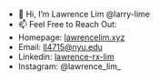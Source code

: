 - 👋 Hi, I’m Lawrence Lim @larry-lime
- 📫 Feel Free to Reach Out:
- Homepage: [lawrencelim.xyz](https://lawrencelim.xyz/)
- Email: ll4715@nyu.edu
- Linkedin: [lawrence-rx-lim](https://www.linkedin.com/in/lawrence-rx-lim/)
- Instagram: @lawrence_lim_

<!---
larry-lime/larry-lime is a ✨ special ✨ repository because its `README.md` (this file) appears on your GitHub profile.
You can click the Preview link to take a look at your changes.
--->
